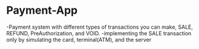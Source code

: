 # Payment-App
-Payment system with different types of transactions you can make, SALE, REFUND, PreAuthorization, and VOID. 
-implementing the SALE transaction only by simulating the card, terminal(ATM), and the server
